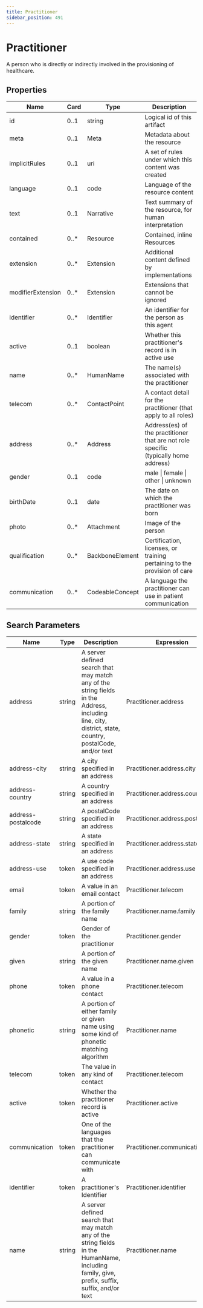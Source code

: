 ```yaml
---
title: Practitioner
sidebar_position: 491
---
```


# Practitioner

A person who is directly or indirectly involved in the provisioning of healthcare.

## Properties

| Name | Card | Type | Description |
| --- | --- | --- | --- |
| id | 0..1 | string | Logical id of this artifact
| meta | 0..1 | Meta | Metadata about the resource
| implicitRules | 0..1 | uri | A set of rules under which this content was created
| language | 0..1 | code | Language of the resource content
| text | 0..1 | Narrative | Text summary of the resource, for human interpretation
| contained | 0..* | Resource | Contained, inline Resources
| extension | 0..* | Extension | Additional content defined by implementations
| modifierExtension | 0..* | Extension | Extensions that cannot be ignored
| identifier | 0..* | Identifier | An identifier for the person as this agent
| active | 0..1 | boolean | Whether this practitioner's record is in active use
| name | 0..* | HumanName | The name(s) associated with the practitioner
| telecom | 0..* | ContactPoint | A contact detail for the practitioner (that apply to all roles)
| address | 0..* | Address | Address(es) of the practitioner that are not role specific (typically home address)
| gender | 0..1 | code | male \| female \| other \| unknown
| birthDate | 0..1 | date | The date  on which the practitioner was born
| photo | 0..* | Attachment | Image of the person
| qualification | 0..* | BackboneElement | Certification, licenses, or training pertaining to the provision of care
| communication | 0..* | CodeableConcept | A language the practitioner can use in patient communication

## Search Parameters

| Name | Type | Description | Expression
| --- | --- | --- | --- |
| address | string | A server defined search that may match any of the string fields in the Address, including line, city, district, state, country, postalCode, and/or text | Practitioner.address
| address-city | string | A city specified in an address | Practitioner.address.city
| address-country | string | A country specified in an address | Practitioner.address.country
| address-postalcode | string | A postalCode specified in an address | Practitioner.address.postalCode
| address-state | string | A state specified in an address | Practitioner.address.state
| address-use | token | A use code specified in an address | Practitioner.address.use
| email | token | A value in an email contact | Practitioner.telecom
| family | string | A portion of the family name | Practitioner.name.family
| gender | token | Gender of the practitioner | Practitioner.gender
| given | string | A portion of the given name | Practitioner.name.given
| phone | token | A value in a phone contact | Practitioner.telecom
| phonetic | string | A portion of either family or given name using some kind of phonetic matching algorithm | Practitioner.name
| telecom | token | The value in any kind of contact | Practitioner.telecom
| active | token | Whether the practitioner record is active | Practitioner.active
| communication | token | One of the languages that the practitioner can communicate with | Practitioner.communication
| identifier | token | A practitioner's Identifier | Practitioner.identifier
| name | string | A server defined search that may match any of the string fields in the HumanName, including family, give, prefix, suffix, suffix, and/or text | Practitioner.name

